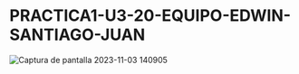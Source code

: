 # PRACTICA1-U3-20-EQUIPO-EDWIN-SANTIAGO-JUAN
![Captura de pantalla 2023-11-03 140905](https://github.com/EDWINYAHIR13/PRACTICA1-U3-20-EQUIPO-EDWIN-SANTIAGO-JUAN/assets/148461746/2d16b6a8-d185-40d6-8858-77c9f2a28d6d)
